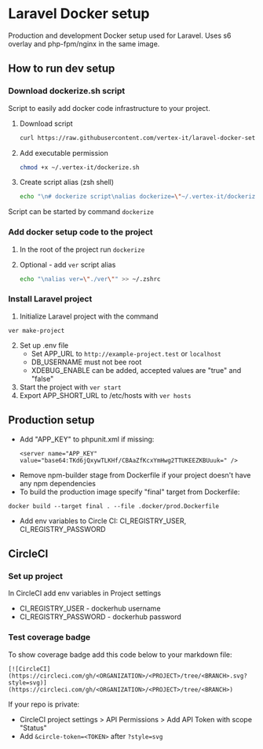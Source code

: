 # Laravel Docker setup 

Production and development Docker setup used for Laravel.
Uses s6 overlay and php-fpm/nginx in the same image.

## How to run dev setup

### Download dockerize.sh script

Script to easily add docker code infrastructure to your project.

1. Download script

   ```bash
   curl https://raw.githubusercontent.com/vertex-it/laravel-docker-setup/master/dockerize.sh?token=AE4YUUJDNRF7UGMIAYZ6XOLBWNPN2 --output ~/.vertex-it/dockerize.sh --create-dirs
   ```

2. Add executable permission

   ```bash
   chmod +x ~/.vertex-it/dockerize.sh
   ```

3. Create script alias (zsh shell)

   ```bash
   echo "\n# dockerize script\nalias dockerize=\"~/.vertex-it/dockerize.sh\"" >> ~/.zshrc
   ```

Script can be started by command `dockerize`

### Add docker setup code to the project

1. In the root of the project run `dockerize`

2. Optional - add `ver` script alias

   ```bash
   echo "\nalias ver=\"./ver\"" >> ~/.zshrc
   ```

### Install Laravel project

1. Initialize Laravel project with the command
```
ver make-project
```
2. Set up .env file
    - Set APP_URL to `http://example-project.test` or `localhost`
    - DB_USERNAME must not bee root
    - XDEBUG_ENABLE can be added, accepted values are "true" and "false"
3. Start the project with `ver start`
4. Export APP_SHORT_URL to /etc/hosts with `ver hosts`

## Production setup

- Add "APP_KEY" to phpunit.xml if missing:
   ```
  <server name="APP_KEY" value="base64:TKd6jQxywTLKHf/CBAaZfKcxYmHwg2TTUKEEZKBUuuk=" />
  ```
- Remove npm-builder stage from Dockerfile if your project doesn't have any npm dependencies
- To build the production image specify "final" target from Dockerfile:
```
docker build --target final . --file .docker/prod.Dockerfile
```
- Add env variables to Circle CI: CI_REGISTRY_USER, CI_REGISTRY_PASSWORD

## CircleCI

### Set up project

In CircleCI add env variables in Project settings
- CI_REGISTRY_USER - dockerhub username
- CI_REGISTRY_PASSWORD - dockerhub password

### Test coverage badge

To show coverage badge add this code below to your markdown file:
```
[![CircleCI](https://circleci.com/gh/<ORGANIZATION>/<PROJECT>/tree/<BRANCH>.svg?style=svg)](https://circleci.com/gh/<ORGANIZATION>/<PROJECT>/tree/<BRANCH>)
```

If your repo is private:
- CircleCI project settings > API Permissions > Add API Token with scope "Status"
- Add `&circle-token=<TOKEN>` after `?style=svg`
